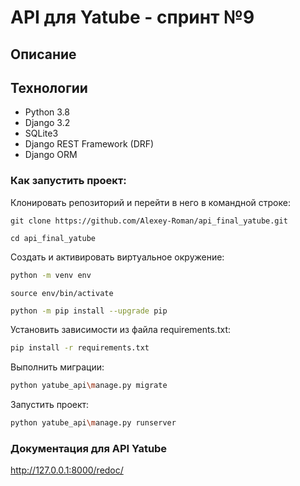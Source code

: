 # API для Yatube - спринт №9
## Описание


## Технологии
* Python 3.8
* Django 3.2
* SQLite3
* Django REST Framework (DRF)
* Django ORM


### Как запустить проект:

Клонировать репозиторий и перейти в него в командной строке:

```
git clone https://github.com/Alexey-Roman/api_final_yatube.git
```

```
cd api_final_yatube
```

Cоздать и активировать виртуальное окружение:

```bash
python -m venv env
```

```
source env/bin/activate
```

```bash
python -m pip install --upgrade pip
```

Установить зависимости из файла requirements.txt:

```bash
pip install -r requirements.txt
```

Выполнить миграции:

```bash
python yatube_api\manage.py migrate
```

Запустить проект:

```bash
python yatube_api\manage.py runserver
```

### Документация для API Yatube
http://127.0.0.1:8000/redoc/
